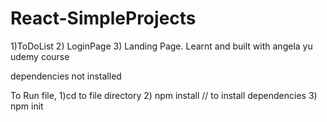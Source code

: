 # React-SimpleProjects
1)ToDoList 2) LoginPage 3) Landing Page. Learnt and built with angela yu udemy course

dependencies not installed

To Run file, 
1)cd to file directory
2) npm install // to install dependencies
3) npm init
